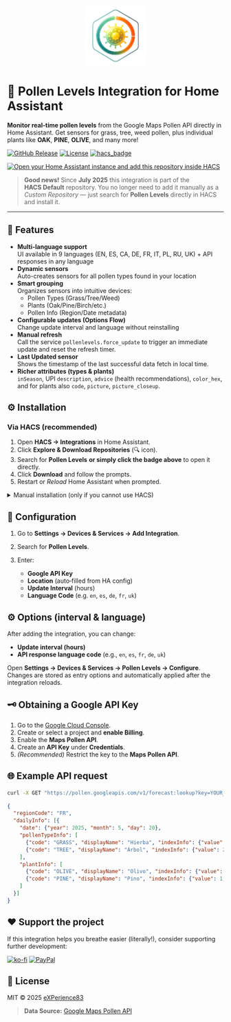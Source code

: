 <p align="center">
  <img src="https://raw.githubusercontent.com/home-assistant/brands/master/custom_integrations/pollenlevels/icon.png" alt="Pollen Levels logo" width="140"/>
</p>

# 🌼 Pollen Levels Integration for Home Assistant

**Monitor real‑time pollen levels** from the Google Maps Pollen API directly in Home Assistant.
Get sensors for grass, tree, weed pollen, plus individual plants like **OAK**, **PINE**, **OLIVE**, and many more!

[![GitHub Release][release-shield]][release-url]
[![License][license-shield]](LICENSE)
[![hacs\_badge][hacs-shield]][hacs-url]

[![Open your Home Assistant instance and add this repository inside HACS](https://my.home-assistant.io/badges/hacs_repository.svg)](https://my.home-assistant.io/redirect/hacs_repository/?owner=eXPerience83&repository=pollenlevels&category=integration)

[release-shield]: https://img.shields.io/github/release/eXPerience83/pollenlevels.svg?style=flat
[release-url]: https://github.com/eXPerience83/pollenlevels/releases
[license-shield]: https://img.shields.io/github/license/eXPerience83/pollenlevels.svg?style=flat
[hacs-shield]: https://img.shields.io/badge/HACS-Default-blue.svg?style=flat
[hacs-url]: https://github.com/hacs/integration
[downloads-shield]: https://img.shields.io/github/downloads/eXPerience83/pollenlevels/total.svg?style=flat
[downloads-latest-shield]: https://img.shields.io/github/downloads/eXPerience83/pollenlevels/latest/total.svg?style=flat

> **Good news!** Since **July 2025** this integration is part of the **HACS Default** repository. You no longer need to add it manually as a *Custom Repository* — just search for **Pollen Levels** directly in HACS and install it.

---

## 🌟 Features

- **Multi-language support**  
  UI available in 9 languages (EN, ES, CA, DE, FR, IT, PL, RU, UK) + API responses in any language
- **Dynamic sensors**  
  Auto-creates sensors for all pollen types found in your location
- **Smart grouping**  
  Organizes sensors into intuitive devices:
  - Pollen Types (Grass/Tree/Weed)
  - Plants (Oak/Pine/Birch/etc.)
  - Pollen Info (Region/Date metadata)
- **Configurable updates (Options Flow)**  
  Change update interval and language without reinstalling
- **Manual refresh**  
  Call the service `pollenlevels.force_update` to trigger an immediate update and reset the refresh timer.
- **Last Updated sensor**  
  Shows the timestamp of the last successful data fetch in local time.
- **Richer attributes (types & plants)**  
  `inSeason`, UPI `description`, `advice` (health recommendations), `color_hex`, and for plants also `code`, `picture`, `picture_closeup`.

## ⚙️ Installation

### Via HACS (recommended)

1. Open **HACS → Integrations** in Home Assistant.
2. Click **Explore & Download Repositories** (🔍 icon).
3. Search for **Pollen Levels** **or simply click the badge above** to open it directly.
4. Click **Download** and follow the prompts.
5. Restart or *Reload* Home Assistant when prompted.

<details>
<summary>Manual installation (only if you cannot use HACS)</summary>

1. Download the latest release from the [releases page][release-url].
2. Copy the `custom_components/pollenlevels` folder into your Home Assistant `custom_components` directory.
3. Restart Home Assistant.

</details>

## 🔑 Configuration

1. Go to **Settings → Devices & Services → Add Integration**.
2. Search for **Pollen Levels**.
3. Enter:

   * **Google API Key**
   * **Location** (auto‑filled from HA config)
   * **Update Interval** (hours)
   * **Language Code** (e.g. `en`, `es`, `de`, `fr`, `uk`)

## ⚙️ Options (interval & language)

After adding the integration, you can change:
- **Update interval (hours)**
- **API response language code** (e.g., `en`, `es`, `fr`, `de`, `uk`)

Open **Settings → Devices & Services → Pollen Levels → Configure**.
Changes are stored as entry options and automatically applied after the integration reloads.

## 🗝️ Obtaining a Google API Key

1. Go to the [Google Cloud Console](https://console.cloud.google.com/).
2. Create or select a project and **enable Billing**.
3. Enable the **Maps Pollen API**.
4. Create an **API Key** under **Credentials**.
5. *(Recommended)* Restrict the key to the **Maps Pollen API**.

## 🌐 Example API request

```bash
curl -X GET "https://pollen.googleapis.com/v1/forecast:lookup?key=YOUR_KEY&location.latitude=48.8566&location.longitude=2.3522&days=1&languageCode=es"
```

```json
{
  "regionCode": "FR",
  "dailyInfo": [{
    "date": {"year": 2025, "month": 5, "day": 20},
    "pollenTypeInfo": [
      {"code": "GRASS", "displayName": "Hierba", "indexInfo": {"value": 3, "category": "Moderate"}},
      {"code": "TREE", "displayName": "Árbol", "indexInfo": {"value": 2, "category": "Low"}}
    ],
    "plantInfo": [
      {"code": "OLIVE", "displayName": "Olivo", "indexInfo": {"value": 2, "category": "Low"}},
      {"code": "PINE", "displayName": "Pino", "indexInfo": {"value": 1, "category": "Very Low"}}
    ]
  }]
}
```

## ❤️ Support the project

If this integration helps you breathe easier (literally!), consider supporting further development:

[![ko-fi](https://ko-fi.com/img/githubbutton_sm.svg)](https://ko-fi.com/experience83)  [![PayPal](https://img.shields.io/badge/PayPal-Donate-blue?logo=paypal\&style=flat)](https://paypal.me/eXPerience83)

## 📜 License

MIT © 2025 [eXPerience83](LICENSE)

> **Data Source:** [Google Maps Pollen API](https://developers.google.com/maps/documentation/pollen)
